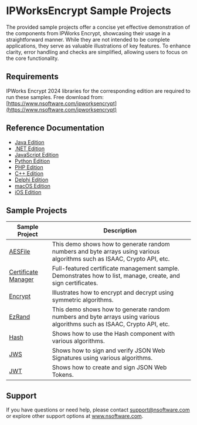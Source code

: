 # IPWorksEncrypt Sample Projects
The provided sample projects offer a concise yet effective demonstration of the components from IPWorks Encrypt, showcasing their usage in a straightforward manner. While they are not intended to be complete applications, they serve as valuable illustrations of key features. To enhance clarity, error handling and checks are simplified, allowing users to focus on the core functionality.

## Requirements
IPWorks Encrypt 2024 libraries for the corresponding edition are required to run these samples.  Free download from: [https://www.nsoftware.com/ipworksencrypt](https://www.nsoftware.com/ipworksencrypt)

## Reference Documentation
* [Java Edition](https://cdn.nsoftware.com/help/IEJ/java/)
* [.NET Edition](https://cdn.nsoftware.com/help/IEJ/cs/)
* [JavaScript Edition](https://cdn.nsoftware.com/help/IEJ/js/)
* [Python Edition](https://cdn.nsoftware.com/help/IEJ/py/)
* [PHP Edition](https://cdn.nsoftware.com/help/IEJ/php/)
* [C++ Edition](https://cdn.nsoftware.com/help/IEJ/cpp/)
* [Delphi Edition](https://cdn.nsoftware.com/help/IEJ/dlp/)
* [macOS Edition](https://cdn.nsoftware.com/help/IEJ/mac/)
* [iOS Edition](https://cdn.nsoftware.com/help/IEJ/mac/)

## Sample Projects
| Sample Project | Description |
| --- | --- |
| [AESFile](./IPWorks%20Encrypt%20Samples/AESFile) | This demo shows how to generate random numbers and byte arrays using various algorithms such as ISAAC, Crypto API, etc. |
| [Certificate Manager](./IPWorks%20Encrypt%20Samples/Certificate%20Manager) | Full-featured certificate management sample.  Demonstrates how to list, manage, create, and sign certificates. |
| [Encrypt](./IPWorks%20Encrypt%20Samples/Encrypt) | Illustrates how to encrypt and decrypt using symmetric algorithms. |
| [EzRand](./IPWorks%20Encrypt%20Samples/EzRand) | This demo shows how to generate random numbers and byte arrays using various algorithms such as ISAAC, Crypto API, etc. |
| [Hash](./IPWorks%20Encrypt%20Samples/Hash) | Shows how to use the Hash component with various algorithms. |
| [JWS](./IPWorks%20Encrypt%20Samples/JWS) | Shows how to sign and verify JSON Web Signatures using various algorithms. |
| [JWT](./IPWorks%20Encrypt%20Samples/JWT) | Shows how to create and sign JSON Web Tokens. |

## Support
If you have questions or need help, please contact support@nsoftware.com or explore other support options 
at www.nsoftware.com.
